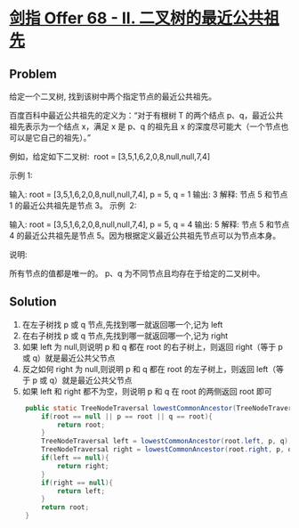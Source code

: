 # [剑指 Offer 68 - II. 二叉树的最近公共祖先](https://leetcode-cn.com/problems/er-cha-shu-de-zui-jin-gong-gong-zu-xian-lcof/)

## Problem

给定一个二叉树, 找到该树中两个指定节点的最近公共祖先。

百度百科中最近公共祖先的定义为：“对于有根树 T 的两个结点 p、q，最近公共祖先表示为一个结点 x，满足 x 是 p、q 的祖先且 x 的深度尽可能大（一个节点也可以是它自己的祖先）。”

例如，给定如下二叉树:  root = [3,5,1,6,2,0,8,null,null,7,4]

示例 1:

输入: root = [3,5,1,6,2,0,8,null,null,7,4], p = 5, q = 1
输出: 3
解释: 节点 5 和节点 1 的最近公共祖先是节点 3。
示例  2:

输入: root = [3,5,1,6,2,0,8,null,null,7,4], p = 5, q = 4
输出: 5
解释: 节点 5 和节点 4 的最近公共祖先是节点 5。因为根据定义最近公共祖先节点可以为节点本身。

说明:

所有节点的值都是唯一的。
p、q 为不同节点且均存在于给定的二叉树中。

## Solution

1. 在左子树找 p 或 q 节点,先找到哪一就返回哪一个,记为 left
2. 在右子树找 p 或 q 节点,先找到哪一就返回哪一个,记为 right
3. 如果 left 为 null,则说明 p 和 q 都在 root 的右子树上，则返回 right（等于 p 或 q）就是最近公共父节点
4. 反之如何 right 为 null,则说明 p 和 q 都在 root 的左子树上，则返回 left（等于 p 或 q）就是最近公共父节点
5. 如果 left 和 right 都不为空，则说明 p 和 q 在 root 的两侧返回 root 即可

```java
    public static TreeNodeTraversal lowestCommonAncestor(TreeNodeTraversal root, TreeNodeTraversal p, TreeNodeTraversal q) {
        if(root == null || p == root || q == root){
            return root;
        }
        TreeNodeTraversal left = lowestCommonAncestor(root.left, p, q);
        TreeNodeTraversal right = lowestCommonAncestor(root.right, p, q);
        if(left == null){
            return right;
        }
        if(right == null){
            return left;
        }
        return root;
    }

```
